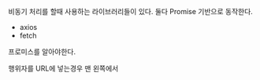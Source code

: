 비동기 처리를 할때 사용하는 라이브러리들이 있다.
둘다 Promise 기반으로 동작한다.
- axios
- fetch

프로미스를 알아야한다.

행위자를 URL에 넣는경우 
맨 왼쪽에서 

